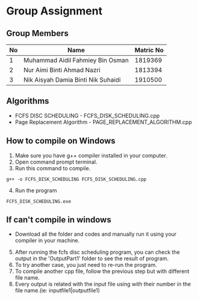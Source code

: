 # Group Assignment

## Group Members

| No  | Name                               | Matric No |
| --- | ---------------------------------- | --------- |
| 1   | Muhammad Aidil Fahmiey Bin Osman   | 1819369   |
| 2   | Nur Aimi Binti Ahmad Nazri         | 1813394   |
| 3   | Nik Aisyah Damia Binti Nik Suhaidi | 1910500   |

## Algorithms

- FCFS DISC SCHEDULING - FCFS_DISK_SCHEDULING.cpp
- Page Replacement Algorithm - PAGE_REPLACEMENT_ALGORITHM.cpp

## How to compile on Windows

1. Make sure you have g++ compiler installed in your computer.
2. Open command prompt terminal.
3. Run this command to compile.

```
g++ -o FCFS_DISK_SCHEDULING FCFS_DISK_SCHEDULING.cpp
```

4. Run the program

```
FCFS_DISK_SCHEDULING.exe
```

## If can't compile in windows

- Download all the folder and codes and manually run it using your compiler in your machine.

5. After running the fcfs disc scheduling program, you can check the output in the 'OutputPart1' folder to see the result of program.
6. To try another case, you just need to re-run the program.
7. To compile another cpp file, follow the previous step but with different file name.
8. Every output is related with the input file using with their number in the file name.(ie: inputfile1|outputfile1)
